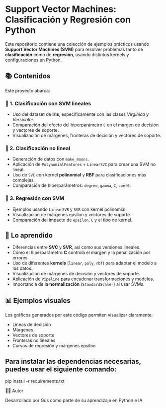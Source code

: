 # Support Vector Machines: Clasificación y Regresión con Python

Este repositorio contiene una colección de ejemplos prácticos usando **Support Vector Machines (SVM)** para resolver problemas tanto de **clasificación** como de **regresión**, usando distintos kernels y configuraciones en Python.

## 📚 Contenidos

Este proyecto abarca:

### 🔹 1. Clasificación con SVM lineales
- Uso del dataset de **Iris**, específicamente con las clases *Virginica* y *Versicolor*.
- Comparación del efecto del hiperparámetro `C` en el margen de decisión y vectores de soporte.
- Visualización de márgenes, fronteras de decisión y vectores de soporte.

### 🔹 2. Clasificación no lineal
- Generación de datos con `make_moons`.
- Aplicación de `PolynomialFeatures` + `LinearSVC` para crear una SVM no lineal.
- Uso de `SVC` con kernel **polinomial** y **RBF** para clasificaciones más complejas.
- Comparación de hiperparámetros: `degree`, `gamma`, `C`, `coef0`.

### 🔹 3. Regresión con SVM
- Ejemplos usando `LinearSVR` y `SVR` con kernel polinomial.
- Visualización de márgenes epsilon y vectores de soporte.
- Comparación del impacto de `epsilon`, `C` y el tipo de kernel.

## 🧠 Lo aprendido

- Diferencias entre **SVC** y **SVR**, así como sus versiones lineales.
- Cómo el hiperparámetro **C** controla el margen y la penalización por errores.
- Uso de diferentes **kernels** (`linear`, `poly`, `rbf`) para adaptar el modelo a los datos.
- Visualización de márgenes de decisión y vectores de soporte.
- Aplicación de `Pipeline` para encadenar transformaciones y modelos.
- Importancia de la **normalización** (`StandardScaler`) al usar SVMs.

## 📊 Ejemplos visuales

Los gráficos generados por este código permiten visualizar claramente:

- Líneas de decisión
- Márgenes
- Vectores de soporte
- Fronteras no lineales
- Curvas de regresión y márgenes epsilon

## Para instalar las dependencias necesarias, puedes usar el siguiente comando:

pip install -r requirements.txt


🧑‍💻 Autor

Desarrollado por Gus como parte de su aprendizaje en Python e IA.

